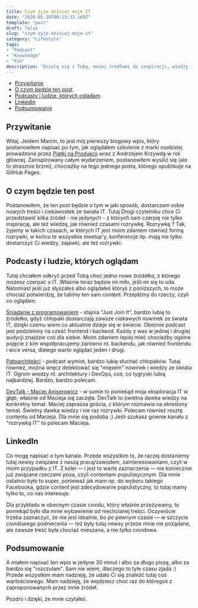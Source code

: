 ```yaml
---
title: Czym żyje dzisiaj moje IT
date: "2020-05-28T08:13:32.169Z"
template: "post"
draft: false
slug: "czym-zyje-dzisiaj-moje-it"
category: "Lifestyle"
tags:
- "Podcast"
- "Knowledge"
- "Fun"
description: "Dzielę się z Tobą, moimi źródłami do inspiracji, wiedzy i miejscami, które dostarczają mi w świecie It rozrywki"
---
```


- [Przywitanie](#przywitanie)
- [O czym będzie ten post](#o-czym-będzie-ten-post)
- [Podcasty i ludzie, których oglądam](#podcasty-i-ludzie-których-oglądam)
- [LinkedIn](#linkedin)
- [Podsumowanie](#podsumowanie)

## Przywitanie

Witaj. Jestem Marcin, to jest mój pierwszy blogowy wpis, który postanowiłem napisać po tym, jak oglądałem szkolenie z marki osobistej prowadzone przez [Piątki na Produkcji](https://www.youtube.com/channel/UCkv21uaELm8MTdV1L7Qm9ww) wraz z Andrzejem Krzywdą w roli głównej. Zainspirowany całym wydarzeniem, postanowiłem wysilić się (ale to strasznie brzmi), chociażby na tego jednego posta, którego opublikuje na GitHub Pages.

## O czym będzie ten post

Postanowiłem, że ten post będzie o tym w jaki sposób, dostarczam sobie nowych treści i ciekawostek ze świata IT. Tutaj Drogi czytelniku chce Ci przedstawić kilka źródeł - nie jedynych - z których sam czerpię nie tylko inspirację, ale też wiedzę, jak również czasami rozrywkę. Rozrywkę ? Tak, żyjemy w takich czasach, w których IT jest moim zdaniem również formą rozrywki, w końcu te wszystkie meetup'y, konferencje itp. mają nie tylko dostarczyć Ci wiedzy, zajawki, ale też rozrywki.

## Podcasty i ludzie, których oglądam

Tutaj chciałem odkryć przed Tobą choć jedno nowe źródełko, z którego możesz czerpać o IT. Właśnie teraz będzie mi miło, jeśli mi się to uda. Natomiast jeśli już słyszałeś albo oglądałeś któryś z poniższych, to może chociaż potwierdzę, że lubimy ten sam content. Przejdźmy do rzeczy, czyli co oglądam:

[Śniadanie z programowaniem](https://www.youtube.com/channel/UCYG1Pkg1jbnYxfJvM-1K5yg) - stajnia "Just Join It", bardzo lubię to źródełko, gdyż chłopaki dostarczają zawsze ciekawych nowinek ze świata IT, dzięki czemu wiem co aktualnie dzieje się w świecie. Obecnie podcast jest podzielony na cześć frontend i backend. Każdy z was w jednej i drugiej audycji znajdzie coś dla siebie. Moim zdaniem lepiej mieć chociażby ogólne pojęcie z kim współpracujemy zarówno nt. backendu, jak również frontendu i wice versa, dlatego warto oglądać jeden i drugi.

[Patoarchitekci](https://patoarchitekci.io/) - podcast wymiot, bardzo lubię słuchać chłopaków. Tutaj również, można wręcz delektować się "mięsem" nowinek i wiedzy ze świata IT. Ogrom wiedzy nt. architektury i DevOps, coś, co tygryski lubią najbardziej. Bardzo, bardzo polecam.

[DevTalk - Maciej Aniserowicz](https://devtalk.pl/) - w sumie to poniekąd moja eksploracja IT w głąb, właśnie od Macieja się zaczęła. DevTalk to świetna dawka wiedzy na konkretny temat. Maciej zaprasza gościa, z którym rozmawia na określony temat. Świetny dawka wiedzy i nie raz rozrywki. Polecam również resztę contentu od Macieja. Dla mnie się podoba ;) Jeśli szukasz gównie kanału z "rozrywką IT" to polecam Macieja.

## LinkedIn

Co mogę napisać o tym kanale. Przede wszystkim to, że raczej dostaniemy tutaj newsy związane z naszą pracą/zawodem, zainteresowaniami, czyli w moim przypadku z IT. Z kolei — i jest to warte zaznaczenia — nie koniecznie już związane rzeczami poza, czyli contentem populistycznym. Dla mnie ostatnio było to super, ponieważ jak mam np. do wyboru takiego Facebooka, gdzie content jest zdecydowanie populistyczny, to tutaj mamy tylko to, co nas interesuje.

Dla przykładu w obecnym czasie covidu, który właśnie przeżywamy, to poniekąd było dla mnie wybawienie od niechcianej treści. Oczywiście trzeba zaznaczyć, że nie jest idealnie, bo po pewnym czasie — w szczycie covidowego podniecenia — też były tutaj newsy przeze mnie nie pożądane, ale zawsze treść była chociaż mieszana, a nie tylko covidowa.

## Podsumowanie

A miałem napisać ten wpis w jedyne 30 minut i albo za długo piszę, albo za bardzo się "rozczulam". Sam nie wiem, dlaczego to tyle czasu zjada :) Przede wszystkim mam nadzieję, że udało Ci się znaleźć tutaj coś wartościowego. Mam nadzieję, że wejdziesz choć raz do któregoś z zaproponowanych przez mnie źródeł.

Pozdro i dzięki, że mnie czytałeś.
